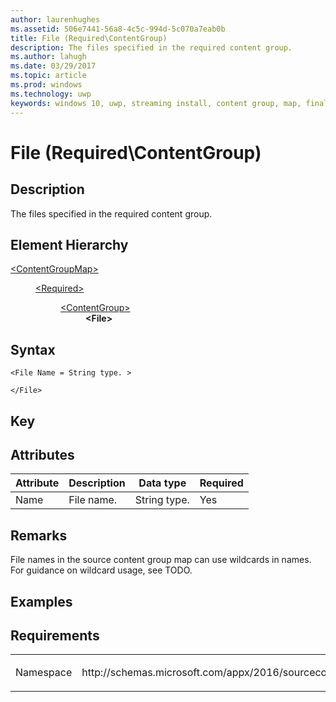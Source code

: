 ```yaml
---
author: laurenhughes
ms.assetid: 506e7441-56a8-4c5c-994d-5c070a7eab0b 
title: File (Required\ContentGroup)
description: The files specified in the required content group.
ms.author: lahugh
ms.date: 03/29/2017
ms.topic: article
ms.prod: windows
ms.technology: uwp
keywords: windows 10, uwp, streaming install, content group, map, final content group, automatic content group
---
```


# File (Required\ContentGroup)

## Description
The files specified in the required content group.

## Element Hierarchy
<dl>
<dt><a href="element-source-contentgroupmap.md">&lt;ContentGroupMap&gt;</a></dt>
<dd>
<dl>
<dt><a href="element-source-required.md">&lt;Required&gt;</a></dt>
<dd>
<dl>
<dt><a href="element-source-required-contentgroup.md">&lt;ContentGroup&gt;</a></dt>
<dd><b>&lt;File&gt;</b></dd>
</dl>
</dd>
</dl>
</dd>
</dl>

## Syntax
```syntax
<File Name = String type. >

</File>
```

## Key

## Attributes

| Attribute | Description | Data type | Required |
|-----------|-------------|-----------|----------|
| Name | File name. | String type. | Yes |


## Remarks
File names in the source content group map can use wildcards in names. For guidance on wildcard usage, see TODO.

## Examples

## Requirements
<table>
<colgroup>
<col width="50%" />
<col width="50%" />
</colgroup>
<tbody>
<tr class="odd">
<td><p>Namespace</p></td>
<td><p>http://schemas.microsoft.com/appx/2016/sourcecontentgroupmap</p></td>
</tr>
</tbody>
</table>
